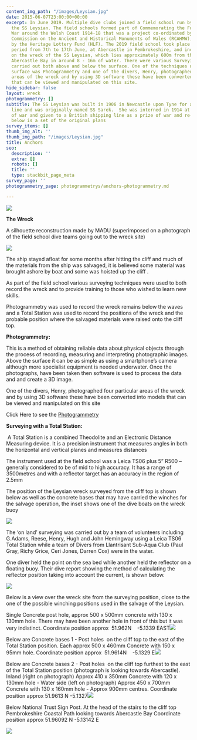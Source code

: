 ```yaml
---
content_img_path: "/images/Leysian.jpg"
date: 2015-06-07T23:00:00+00:00
excerpt: In June 2019. Multiple dive clubs joined a field school run by MADU to dive
  the SS Leysian. The field schools formed part of Commemorating the Forgotten U-Boat
  War around the Welsh Coast 1914-18 that was a project co-ordinated by the Royal
  Commission on the Ancient and Historical Monuments of Wales (RCAHMW), and funded
  by the Heritage Lottery Fund (HLF). The 2019 field school took place over a 10-day
  period from 7th to 17th June, at Abercastle in Pembrokeshire, and included diving
  on the wreck of the SS Leysian, which lies approximately 600m from the slipway in
  Abercastle Bay in around 8 - 16m of water. There were various Surveying exercises
  carried out both above and below the surface. One of the techniques used below the
  surface was Photogrammetry and one of the divers, Henry, photographed four particular
  areas of the wreck and by using 3D software these have been converted into models
  that can be viewed and manipulated on this site.
hide_sidebar: false
layout: wreck
photogrammetry: []
subtitle: The SS Leysian was built in 1906 in Newcastle upon Tyne for a German shipping
  line and was originally named SS Sarek.  She was interned in 1914 at the outbreak
  of war and given to a British shipping line as a prize of war and re-named SS Leysian,
  below is a set of the original plans
survey_items: []
thumb_img_alt: ''
thumb_img_path: "/images/Leysian.jpg"
title: Anchors
seo:
  description: ''
  extra: []
  robots: []
  title: ''
  type: stackbit_page_meta
survey_page: ''
photogrammetry_page: photogrammetrys/anchors-photogrammetry.md

---
```

![](https://cdn.forestry.io/res2/cZ1ay_JMZDsN8OqF_qyGasUk8v4s2iDlRNDO_SJCjqE/fit/512/512/sm/0/aHR0cHM6Ly9hcHAu/Zm9yZXN0cnkuaW8v/cmFpbHMvYWN0aXZl/X3N0b3JhZ2UvYmxv/YnMvZXlKZmNtRnBi/SE1pT25zaWJXVnpj/MkZuWlNJNklrSkJh/SEJDUzNFck5WRXdQ/U0lzSW1WNGNDSTZi/blZzYkN3aWNIVnlJ/am9pWW14dllsOXBa/Q0o5ZlE9PS0tOTRi/NDAxMmU3Y2ViMDcx/Y2NlYzc3YWQ0NmUz/NDZhNTU3MjIyNzE2/My9zaGlwcyUyMHBs/YW4uanBn)

**The Wreck**

A silhouette reconstruction made by MADU (superimposed on a photograph of the field school dive teams going out to the wreck site)

![](/images/ab%20survey%20pic1.jpg)

The ship stayed afloat for some months after hitting the cliff and much of the materials from the ship was salvaged, it is believed some material was brought ashore by boat and some was hoisted up the cliff .

As part of the field school various surveying techniques were used to both record
the wreck and to provide training to those who wished to learn new skills.

Photogrammetry was used to record the wreck remains below the
waves and a Total Station was used to record the positions of the wreck and the
probable position where the salvaged materials were raised onto the cliff top.

**Photogrammetry:**

This is a method of obtaining reliable data about physical objects through the process of recording, measuring and interpreting photographic images. Above the surface it can be as simple as using a smartphone’s camera although more specialist equipment is needed underwater. Once the photographs, have been taken then software is used to process the data and and create a 3D image.

One of the divers, Henry, photographed four particular areas of the wreck and by using 3D software these have been converted into models that can be viewed and manipulated on this site

Click Here to see the [Photogrammetry](/photogrammetrys/anchors-photogrammetry)

**Surveying with a Total Station:**

 A Total Station is a combined Theodolite and an Electronic Distance Measuring device. It is a precision instrument that measures angles in both the horizontal and vertical planes and measures distances

The instrument used at the field school was a Leica TS06 plus 5” R500 – generally considered to be of mid to high accuracy. It has a range of 3500metres and with a reflector target  has an accuracy in the region of 2.5mm

The position of the Leysian wreck surveyed from the cliff top is shown below as well as the concrete bases that may have carried the winches for the salvage operation, the inset shows one of the dive boats on the wreck buoy

![](/images/ab%20survey%20pic2.jpg)

The ‘on land’ surveying was carried out by a team of volunteers including G.Adams, Reese, Henry, Hugh and John Hemingway using a Leica TS06 Total Station while a team of Divers from Llantrisant Sub-Aqua Club (Paul Gray, Richy Grice, Ceri Jones, Darren Cox) were in the water.

One diver held the point on the sea bed while another held the reflector on a
floating buoy. Their dive report  showing the method of calculating the reflector position taking into account the current, is shown below.

![](/images/ab%20survey%20pic3.jpg)

Below is a view over the wreck site from the surveying position, close to the one of the possible winching positions used in the salvage of the Leysian.

Single Concrete post hole, approx 500 x 500mm concrete with 130 x 130mm hole. There may have been another hole in front of this but it was very indistinct. Coordinate position approx  51.962N    -5.1339 EAST![](/images/ab%20survey%20pic4.jpg)

Below are Concrete bases 1 - Post holes  on the cliff top to the east of the Total Station position. Each approx 500 x 460mm Concrete with 150 x 95mm hole. Coordinate position approx  51.9614N    -5.1329 E![](/images/ab%20survey%202pic5.jpg)

Below are Concrete bases 2 - Post holes  on the cliff top furthest to the east of the Total Station position (photograph is looking towards Abercastle). Inland  (right on photograph) Approx 410 x 350mm Concrete with 120 x 130mm hole - Water side (left on photograph) Approx 450 x 700mm Concrete with 130 x 160mm hole - Approx 900mm centres.       Coordinate position approx 51.9613 N    -5.1327![](/images/ab%20survey%20pic6.jpg)

Below National Trust Sign Post.  At the head of the stairs to the cliff top Pembrokeshire Coastal Path looking towards Abercastle Bay Coordinate position approx  51.96092 N   -5.13142 E

![](/images/ab%20survey%20pic7.jpg)